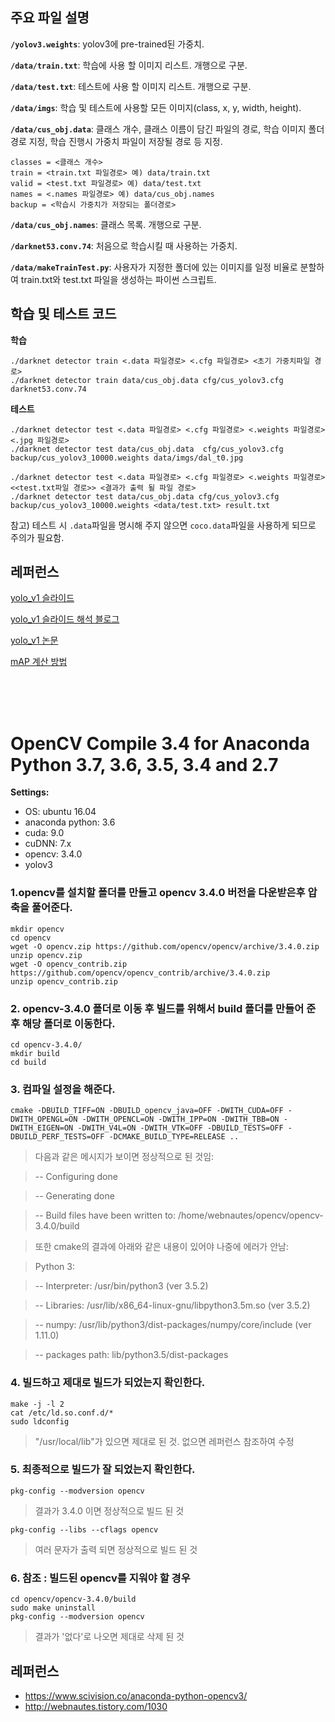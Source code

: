 ## 주요 파일 설명

**`/yolov3.weights`**: yolov3에 pre-trained된 가중치.


**`/data/train.txt`**: 학습에 사용 할 이미지 리스트. 개행으로 구분.


**`/data/test.txt`**: 테스트에 사용 할 이미지 리스트. 개행으로 구분.


**`/data/imgs`**: 학습 및 테스트에 사용할 모든 이미지(class, x, y, width, height).


**`/data/cus_obj.data`**: 클래스 개수, 클래스 이름이 담긴 파일의 경로, 학습 이미지 폴더 경로 지정, 학습 진행시 가중치 파일이 저장될 경로 등 지정.
~~~
classes = <클래스 개수>
train = <train.txt 파일경로> 예) data/train.txt
valid = <test.txt 파일경로> 예) data/test.txt
names = <.names 파일경로> 예) data/cus_obj.names
backup = <학습시 가중치가 저장되는 폴더경로>
~~~

**`/data/cus_obj.names`**: 클래스 목록. 개행으로 구분.


**`/darknet53.conv.74`**: 처음으로 학습시킬 때 사용하는 가중치.


**`/data/makeTrainTest.py`**: 사용자가 지정한 폴더에 있는 이미지를 일정 비율로 분할하여 train.txt와 test.txt 파일을 생성하는 파이썬 스크립트.

## 학습 및 테스트 코드


**학습**
~~~
./darknet detector train <.data 파일경로> <.cfg 파일경로> <초기 가중치파일 경로>
./darknet detector train data/cus_obj.data cfg/cus_yolov3.cfg darknet53.conv.74
~~~


**테스트**
~~~
./darknet detector test <.data 파일경로> <.cfg 파일경로> <.weights 파일경로> <.jpg 파일경로>
./darknet detector test data/cus_obj.data  cfg/cus_yolov3.cfg backup/cus_yolov3_10000.weights data/imgs/dal_t0.jpg

./darknet detector test <.data 파일경로> <.cfg 파일경로> <.weights 파일경로> <<test.txt파일 경로>> <결과가 출력 될 파일 경로>
./darknet detector test data/cus_obj.data cfg/cus_yolov3.cfg backup/cus_yolov3_10000.weights <data/test.txt> result.txt
~~~


참고) 테스트 시 `.data`파일을 명시해 주지 않으면 `coco.data`파일을 사용하게 되므로 주의가 필요함.



## 레퍼런스

[yolo_v1 슬라이드](https://docs.google.com/presentation/d/1aeRvtKG21KHdD5lg6Hgyhx5rPq_ZOsGjG5rJ1HP7BbA/pub?start=false&loop=false&delayms=3000&slide=id.p)

[yolo_v1 슬라이드 해석 블로그](http://blog.naver.com/PostView.nhn?blogId=sogangori&logNo=220993971883&parentCategoryNo=6&categoryNo=&viewDate=&isShowPopularPosts=true&from=search)

[yolo_v1 논문](https://arxiv.org/abs/1506.02640)

[mAP 계산 방법](https://medium.com/@jonathan_hui/map-mean-average-precision-for-object-detection-45c121a31173)

<br>

<br>

<br>

# OpenCV Compile 3.4 for Anaconda Python 3.7, 3.6, 3.5, 3.4 and 2.7

**Settings:**

- OS: ubuntu 16.04
- anaconda python: 3.6
- cuda: 9.0
- cuDNN: 7.x
- opencv: 3.4.0
- yolov3

### 1.opencv를 설치할 폴더를 만들고 opencv 3.4.0 버전을 다운받은후 압축을 풀어준다.

```
mkdir opencv
cd opencv
wget -O opencv.zip https://github.com/opencv/opencv/archive/3.4.0.zip
unzip opencv.zip
wget -O opencv_contrib.zip https://github.com/opencv/opencv_contrib/archive/3.4.0.zip
unzip opencv_contrib.zip
```

### 2. opencv-3.4.0 폴더로 이동 후 빌드를 위해서 build 폴더를 만들어 준 후 해당 폴더로 이동한다.

```
cd opencv-3.4.0/
mkdir build
cd build
```

### 3. 컴파일 설정을 해준다.

```
cmake -DBUILD_TIFF=ON -DBUILD_opencv_java=OFF -DWITH_CUDA=OFF -DWITH_OPENGL=ON -DWITH_OPENCL=ON -DWITH_IPP=ON -DWITH_TBB=ON -DWITH_EIGEN=ON -DWITH_V4L=ON -DWITH_VTK=OFF -DBUILD_TESTS=OFF -DBUILD_PERF_TESTS=OFF -DCMAKE_BUILD_TYPE=RELEASE ..
```

> 다음과 같은 메시지가 보이면 정상적으로 된 것임:

> -- Configuring done

> -- Generating done

> -- Build files have been written to: /home/webnautes/opencv/opencv-3.4.0/build

> 또한 cmake의 결과에 아래와 같은 내용이 있어야 나중에 에러가 안남:

> Python 3:

> --     Interpreter:                 /usr/bin/python3 (ver 3.5.2)

> --     Libraries:                   /usr/lib/x86_64-linux-gnu/libpython3.5m.so (ver 3.5.2)

> --     numpy:                       /usr/lib/python3/dist-packages/numpy/core/include (ver 1.11.0)

> --     packages path:               lib/python3.5/dist-packages

### 4. 빌드하고 제대로 빌드가 되었는지 확인한다.

```
make -j -l 2
cat /etc/ld.so.conf.d/*
sudo ldconfig
```

> "/usr/local/lib"가 있으면 제대로 된 것. 없으면 레퍼런스 참조하여 수정

### 5. 최종적으로 빌드가 잘 되었는지 확인한다.

```
pkg-config --modversion opencv
```

> 결과가 3.4.0 이면 정상적으로 빌드 된 것

```
pkg-config --libs --cflags opencv
```

> 여러 문자가 출력 되면 정상적으로 빌드 된 것

### 6. 참조 : 빌드된 opencv를 지워야 할 경우

```
cd opencv/opencv-3.4.0/build
sudo make uninstall
pkg-config --modversion opencv
```

> 결과가 '없다'로 나오면 제대로 삭제 된 것



## 레퍼런스

- https://www.scivision.co/anaconda-python-opencv3/
- http://webnautes.tistory.com/1030



